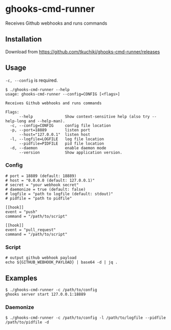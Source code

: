 # ghooks-cmd-runner
Receives Github webhooks and runs commands

## Installation

Download from https://github.com/tkuchiki/ghooks-cmd-runner/releases

## Usage

`-c, --config` is required.

```shell
$ ./ghooks-cmd-runner --help
usage: ghooks-cmd-runner --config=CONFIG [<flags>]

Receives Github webhooks and runs commands

Flags:
      --help              Show context-sensitive help (also try --help-long and --help-man).
  -c, --config=CONFIG     config file location
  -p, --port=18889        listen port
      --host="127.0.0.1"  listen host
  -l, --logfile=LOGFILE   log file location
      --pidfile=PIDFILE   pid file location
  -d, --daemon            enable daemon mode
      --version           Show application version.
```

### Config

```
# port = 18889 (default: 18889)
# host = "0.0.0.0 (default: 127.0.0.1)"
# secret = "your webhook secret"
# daemonize = true (default: false)
# logfile = "path to logfile (default: stdout)"
# pidfile = "path to pidfile"

[[hook]]
event = "push"
command = "/path/to/script"

[[hook]]
event = "pull_request"
command = "/path/to/script"
```

### Script

```shell
# output github webhook payload
echo ${GITHUB_WEBHOOK_PAYLOAD} | base64 -d | jq .
```

## Examples

```shell
$ ./ghooks-cmd-runner -c /path/to/config
ghooks server start 127.0.0.1:18889
```

### Daemonize

```shell
$ ./ghooks-cmd-runner -c /path/to/config -l /path/to/logfile --pidfile /path/to/pidfile -d
```